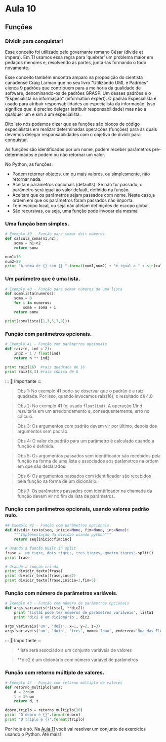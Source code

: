 # Aula 10

## Funções

### Dividir para conquistar! 
Esse conceito foi utilizado pelo governante romano César (divide et impera). Em TI usamos essa regra para 'quebrar' um problema maior em pedaços menores e, resolvendo as partes,   juntá-las formando o todo novamente.

Esse conceito também encontra amparo na proposição do cientista canadense Craig Larman   que no seu livro  "Utilizando UML e Padrões" elenca 9 padrões que contribuem para a melhoria da qualidade de software, denominando-os de padrões GRASP. Um desses padrões  é o "Especialista na informação" (information expert). O padrão Especialista é usado  para atribuir responsabilidades ao especialista da informação. Isso significa que: é preciso delegar (atribuir responsabilidade) mas não a qualquer um e sim a um especialista. 

Dito isto nós podemos dizer que as funções são blocos de código especialistas em realizar determinadas operações (funções) para as quais devemos delegar responsabilidades com o objetivo de dividir para conquistar.

As funções são identificados por um nome, podem receber parâmetros pré-determinados e podem ou não retornar um valor.

No Python, as funções: 
- Podem retornar objetos, um ou mais valores, ou simplesmente, não retornar nada.
- Aceitam parâmetros opcionais (defaults). Se não for passado, o parâmetro será
igual ao valor default, definido na função.
- Aceitam que os parâmetros sejam passados com nome. Neste caso,a ordem em que
os parâmetros foram passados não importa.
- Tem escopo local, ou seja não afetam definições de
escopo global.
- São recursivas, ou seja, uma função pode invocar ela mesma

### Uma função bem simples.

```python
# Exemplo 39 - Função para somar dois números 
def calcula_soma(n1,n2):
    soma = n1+n2
    return soma

num1=10
num2=20
print "A soma de {} com {} ".format(num1,num2) + "é igual a " + str(calcula_soma(num1,num2))

```
### Um parâmetro que é uma lista.

```python
# Exemplo 40 - Função para somar números de uma lista
def somalista(numeros):
    soma = 0
    for i in numeros:
        soma = soma + i
    return soma

print(somalista([1,3,5,7,9]))
```

### Função com parâmetros opcionais.

```python
# Exemplo 41 - Função com parâmetros opcionais
def raiz(n, ind = 2):
    ind2 = 1 / float(ind)
    return n ** ind2
    
print raiz(16)  #raiz quadrada de 16
print raiz(8,3) #raiz cúbica de 8
```

::: :pushpin: Importante :::

> Obs 1: No exemplo 41 pode-se observar que o padrão é a raiz quadrada. Por isso, quando invocamos raiz(16), o resultado dá 4.0

> Obs 2: No exemplo 41 foi usado `float(ind)`. A operação 1/ind resultaria em um arredondamento e, consequentemente, erro no cálculo.

> Obs 3: Os argumentos com padrão devem vir por último, depois dos argumentos sem
padrão.

> Obs 4: O valor do padrão para um parâmetro é calculado quando a função é definida.

> Obs 5: Os argumentos passados sem identificador são recebidos pela função na forma de
uma lista e associados aos parâmetros na ordem em que são declarados.

> Obs 6: Os argumentos passados com identificador são recebidos pela função na forma de
um dicionário.

> Obs 7: Os parâmetros passados com identificador na chamada da função devem vir no fim da lista de parâmetros.

### Função com parâmetros opcionais, usando valores padrão nulo.

```python
## Exemplo 42 - Função com parâmetros opcionais
def dividir_texto(seq, inicio=None, fim=None, inc=None):
    """Implementação da dividao usando python"""
    return seq[inicio:fim:inc]

# Usando a funcão built in split
frase = 'um tigre, dois tigres, tres tigres, quatro tigres'.split()
print frase

# Usando a função criada
print dividir_texto(frase)
print dividir_texto(frase,inc=2)
print dividir_texto(frase,inicio=3,fim=5)
```

### Função com número de parâmetros variáveis.

```python
# Exemplo 43 - Função com número de parâmetros opcionais 
def args_variaveis(*lista1, **dic2):
    print 'lista1 pode ter números de parâmetros variáveis', lista1
    print 'dic2 é um dicionário', dic2

args_variaveis('um', 'dois', x=1, y=2, z=3)
args_variaveis('um', 'dois', 'tres', nome='Joao', endereco='Rua das Flores', complemenmto='Apto 1010')
```

::: :pushpin: Importante :::

>  *lista será associado a um conjunto variáveis de valores

>  **dic2 é um dicionário com número variável de parâmetros

### Função com retorno múltiplo de valores. 

```python
# Exemplo 44 - Função com retorno múltiplo de valores 
def retorno_multiplo(num):
    d = 2*num
    t = 3*num
    return d, t

dobro,triplo = retorno_multiplo(10)
print "O dobro é {}".format(dobro)
print "O triplo é {}".format(triplo)

```

Por hoje é só. Na [Aula 11](Aula11.md) você vai resolver um conjunto de exercícios usando o Python. Até mais!

